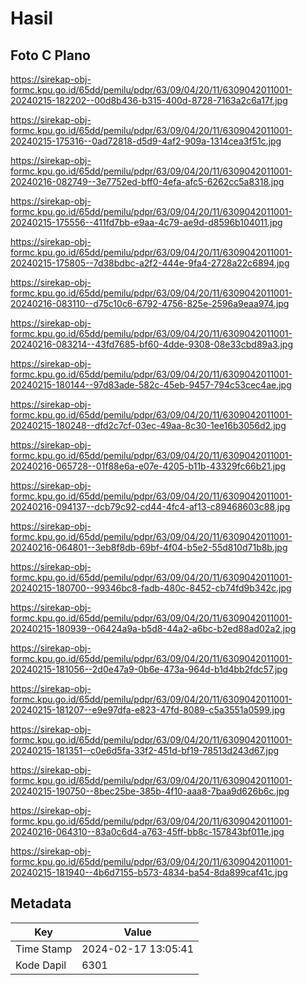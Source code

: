# Hasil

## Foto C Plano

https://sirekap-obj-formc.kpu.go.id/65dd/pemilu/pdpr/63/09/04/20/11/6309042011001-20240215-182202--00d8b436-b315-400d-8728-7163a2c6a17f.jpg

https://sirekap-obj-formc.kpu.go.id/65dd/pemilu/pdpr/63/09/04/20/11/6309042011001-20240215-175316--0ad72818-d5d9-4af2-909a-1314cea3f51c.jpg

https://sirekap-obj-formc.kpu.go.id/65dd/pemilu/pdpr/63/09/04/20/11/6309042011001-20240216-082749--3e7752ed-bff0-4efa-afc5-6262cc5a8318.jpg

https://sirekap-obj-formc.kpu.go.id/65dd/pemilu/pdpr/63/09/04/20/11/6309042011001-20240215-175556--411fd7bb-e9aa-4c79-ae9d-d8596b104011.jpg

https://sirekap-obj-formc.kpu.go.id/65dd/pemilu/pdpr/63/09/04/20/11/6309042011001-20240215-175805--7d38bdbc-a2f2-444e-9fa4-2728a22c6894.jpg

https://sirekap-obj-formc.kpu.go.id/65dd/pemilu/pdpr/63/09/04/20/11/6309042011001-20240216-083110--d75c10c6-6792-4756-825e-2596a9eaa974.jpg

https://sirekap-obj-formc.kpu.go.id/65dd/pemilu/pdpr/63/09/04/20/11/6309042011001-20240216-083214--43fd7685-bf60-4dde-9308-08e33cbd89a3.jpg

https://sirekap-obj-formc.kpu.go.id/65dd/pemilu/pdpr/63/09/04/20/11/6309042011001-20240215-180144--97d83ade-582c-45eb-9457-794c53cec4ae.jpg

https://sirekap-obj-formc.kpu.go.id/65dd/pemilu/pdpr/63/09/04/20/11/6309042011001-20240215-180248--dfd2c7cf-03ec-49aa-8c30-1ee16b3056d2.jpg

https://sirekap-obj-formc.kpu.go.id/65dd/pemilu/pdpr/63/09/04/20/11/6309042011001-20240216-065728--01f88e6a-e07e-4205-b11b-43329fc66b21.jpg

https://sirekap-obj-formc.kpu.go.id/65dd/pemilu/pdpr/63/09/04/20/11/6309042011001-20240216-094137--dcb79c92-cd44-4fc4-af13-c89468603c88.jpg

https://sirekap-obj-formc.kpu.go.id/65dd/pemilu/pdpr/63/09/04/20/11/6309042011001-20240216-064801--3eb8f8db-69bf-4f04-b5e2-55d810d71b8b.jpg

https://sirekap-obj-formc.kpu.go.id/65dd/pemilu/pdpr/63/09/04/20/11/6309042011001-20240215-180700--99346bc8-fadb-480c-8452-cb74fd9b342c.jpg

https://sirekap-obj-formc.kpu.go.id/65dd/pemilu/pdpr/63/09/04/20/11/6309042011001-20240215-180939--06424a9a-b5d8-44a2-a6bc-b2ed88ad02a2.jpg

https://sirekap-obj-formc.kpu.go.id/65dd/pemilu/pdpr/63/09/04/20/11/6309042011001-20240215-181056--2d0e47a9-0b6e-473a-964d-b1d4bb2fdc57.jpg

https://sirekap-obj-formc.kpu.go.id/65dd/pemilu/pdpr/63/09/04/20/11/6309042011001-20240215-181207--e9e97dfa-e823-47fd-8089-c5a3551a0599.jpg

https://sirekap-obj-formc.kpu.go.id/65dd/pemilu/pdpr/63/09/04/20/11/6309042011001-20240215-181351--c0e6d5fa-33f2-451d-bf19-78513d243d67.jpg

https://sirekap-obj-formc.kpu.go.id/65dd/pemilu/pdpr/63/09/04/20/11/6309042011001-20240215-190750--8bec25be-385b-4f10-aaa8-7baa9d626b6c.jpg

https://sirekap-obj-formc.kpu.go.id/65dd/pemilu/pdpr/63/09/04/20/11/6309042011001-20240216-064310--83a0c6d4-a763-45ff-bb8c-157843bf011e.jpg

https://sirekap-obj-formc.kpu.go.id/65dd/pemilu/pdpr/63/09/04/20/11/6309042011001-20240215-181940--4b6d7155-b573-4834-ba54-8da899caf41c.jpg


## Metadata

| Key        | Value               |
| ---------- | ------------------- |
| Time Stamp | 2024-02-17 13:05:41 |
| Kode Dapil | 6301                |



